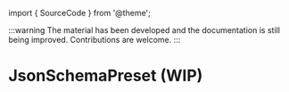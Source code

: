 import { SourceCode } from '@theme';

:::warning
The material has been developed and the documentation is still being improved. Contributions are welcome.
:::

# JsonSchemaPreset (WIP)

<SourceCode href="https://github.com/bytedance/flowgram.ai/tree/main/packages/materials/form-materials/src/plugins/json-schema-preset" />
